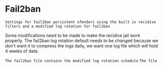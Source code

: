 # Fail2ban
`Settings for fail2ban persistent ofenders using the built in recidive filters and a modified log rotation for fail2ban`

Some modifications need to be made to make the recidive jail work properly. The fail2ban log rotation default needs to be changed because we don't want it to compress the logs daily, we want one log file which will hold 4 weeks of data.

`The fail2ban file contains the modified log rotation schedule`
`The file`
